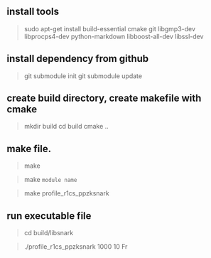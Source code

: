 ## install tools

> sudo apt-get install build-essential cmake git libgmp3-dev libprocps4-dev python-markdown libboost-all-dev libssl-dev

## install dependency from github

> git submodule init
> git submodule update

## create build directory, create makefile with cmake

> mkdir build
> cd build
> cmake ..

## make file.

> make

> make `module name`

> make profile_r1cs_ppzksnark


## run executable file

> cd build/libsnark

> ./profile_r1cs_ppzksnark 1000 10 Fr
